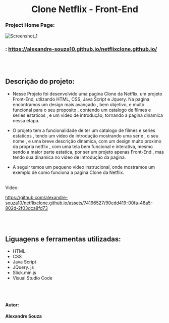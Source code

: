 <h1 align="center"> Clone Netflix - Front-End</h1>

### Project Home Page:
![Screenshot_1](https://github.com/alexandre-souza10/netflixclone.github.io/assets/74196527/6028fd68-aebc-41e8-b54f-6eb0b1557503)

### : https://alexandre-souza10.github.io/netflixclone.github.io/

<br></br>
## Descrição do projeto:
- Nesse Projeto foi desenvolvido uma pagina Clone da Netflix, um projeto Front-End, utlizando HTML, CSS, Java Script e Jquery. Na pagina 
encontramos um design mais avançado , bem objetivo, e muito funcional para o seu proposito , contendo um catalogo de filmes e series estaticos ,
e um video de introdução, tornando a pagina dinamica nessa etapa.

- O projeto tem a funcionalidade de ter um catalogo de filmes e series estaticos , tendo um video de introdução mostrando uma serie , o seu nome ,
e uma breve descrição dinamica, com um design muito proximo da propria netflix , com uma tela bem funcional e interativa, mesmo sendo a maior parte estatica, por
ser um projeto apenas Front-End , mas tendo sua dinamica no video de introdução da pagina.

- A seguir temos um pequeno video instrucional, onde mostramos um exemplo de como funciona a pagina Clone da Netflix.
<br></br>

Video:

https://github.com/alexandre-souza10/netflixclone.github.io/assets/74196527/90cdd419-00fa-48a5-802d-2f03dca8fd73

<br></br>
## Liguagens e ferramentas utilizadas:
- HTML
- CSS
- Java Script
- JQuery. js
- Slick.min.js
- Visual Studio Code

<br></br>
#### Autor: 
**Alexandre Souza**
